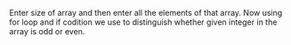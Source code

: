 Enter size of array and then enter all the elements of that array. Now using for loop and if codition we use to distinguish whether given integer in the array is odd or even.